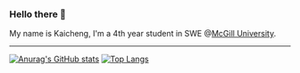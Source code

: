 ### Hello there 👋

My name is Kaicheng, I'm a 4th year student in SWE @[McGill University](https://en.wikipedia.org/wiki/McGill_University).

_______________

<!--
**Kai-Cheng-WU/Kai-Cheng-WU** is a ✨ _special_ ✨ repository because its `README.md` (this file) appears on your GitHub profile.

Here are some ideas to get you started:

- 🔭 I’m currently working on ...
- 🌱 I’m currently learning ...
- 👯 I’m looking to collaborate on ...
- 🤔 I’m looking for help with ...
- 💬 Ask me about ...
- 📫 How to reach me: ...
- 😄 Pronouns: ...
- ⚡ Fun fact: ...
-->


[![Anurag's GitHub stats](https://github-readme-stats.vercel.app/api?username=Kai-Cheng-WU&count_private=true&show_icons=true&hide_title=true&include_all_commits=true)](https://github.com/anuraghazra/github-readme-stats)      [![Top Langs](https://github-readme-stats.vercel.app/api/top-langs/?username=Kai-Cheng-WU&layout=compact)](https://github.com/anuraghazra/github-readme-stats)
